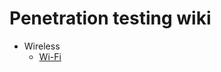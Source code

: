 # Penetration testing wiki

- Wireless
  - [Wi-Fi](https://github.com/okazymyrov/piki/blob/master/Wi-Fi.md)
